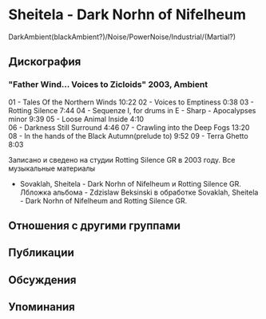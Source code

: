 # Sheitela - Dark Norhn of Nifelheum

DarkAmbient(blackAmbient?)/Noise/PowerNoise/Industrial/(Martial?)

## Дискография

### "Father Wind... Voices to Zicloids" 2003, Ambient

01 - Tales Of the Northern Winds                                10:22
02 - Voices to Emptiness                                         0:38
03 - Rotting Silence                                             7:44
04 - Sequenze I, for drums in E - Sharp - Apocalypses minor      9:39
05 - Loose Animal Inside                                         4:10           
06 - Darkness Still Surround                                     4:46
07 - Crawling into the Deep Fogs                                13:20
08 - In the hands of the Black Autumn(prelude to)                9:52
09 - Terra Ghetto                                                8:03

Записано и сведено на студии Rotting Silence GR в 2003 году. Все музыкальные материалы
 - Sovaklah, Sheitela - Dark Norhn of Nifelheum и Rotting Silence GR.
Лбложка альбома - Zdzislaw Beksinski в обработке Sovaklah,
Sheitela - Dark Norhn of Nifelheum and Rotting Silence GR.


## Отношения с другими группами


## Публикации


## Обсуждения


## Упоминания

